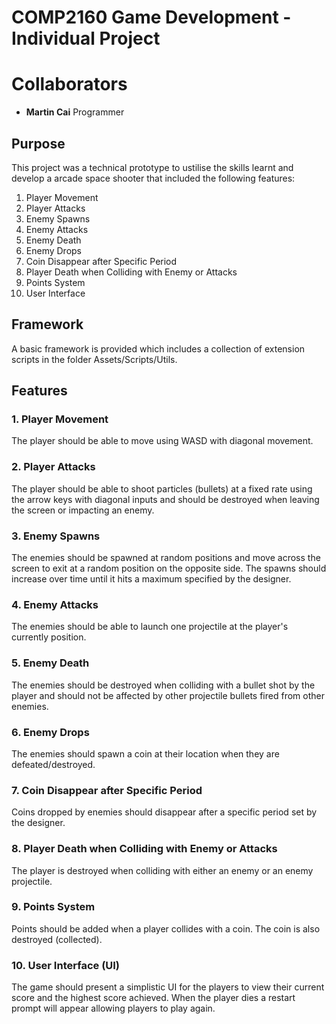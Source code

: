 # COMP2160 Game Development - Individual Project

# Collaborators
- **Martin Cai** Programmer

## Purpose
This project was a technical prototype to ustilise the skills learnt and develop a arcade space shooter that included the following features: 

1. Player Movement
2. Player Attacks
3. Enemy Spawns
4. Enemy Attacks
5. Enemy Death
6. Enemy Drops
7. Coin Disappear after Specific Period
8. Player Death when Colliding with Enemy or Attacks
9. Points System
10. User Interface

## Framework
A basic framework is provided which includes a collection of extension scripts in the folder Assets/Scripts/Utils.

## Features
### 1. Player Movement
The player should be able to move using WASD with diagonal movement.

### 2. Player Attacks
The player should be able to shoot particles (bullets) at a fixed rate using the arrow keys with diagonal inputs and should be destroyed when leaving the screen or impacting an enemy.

### 3. Enemy Spawns
The enemies should be spawned at random positions and move across the screen to exit at a random position on the opposite side. The spawns should increase over time until it hits a maximum specified by the designer.

### 4. Enemy Attacks
The enemies should be able to launch one projectile at the player's currently position.

### 5. Enemy Death
The enemies should be destroyed when colliding with a bullet shot by the player and should not be affected by other projectile bullets fired from other enemies.

### 6. Enemy Drops
The enemies should spawn a coin at their location when they are defeated/destroyed.

### 7. Coin Disappear after Specific Period
Coins dropped by enemies should disappear after a specific period set by the designer.

### 8. Player Death when Colliding with Enemy or Attacks
The player is destroyed when colliding with either an enemy or an enemy projectile.

### 9. Points System
Points should be added when a player collides with a coin. The coin is also destroyed (collected).

### 10. User Interface (UI)
The game should present a simplistic UI for the players to view their current score and the highest score achieved. When the player dies a restart prompt will appear allowing players to play again.
